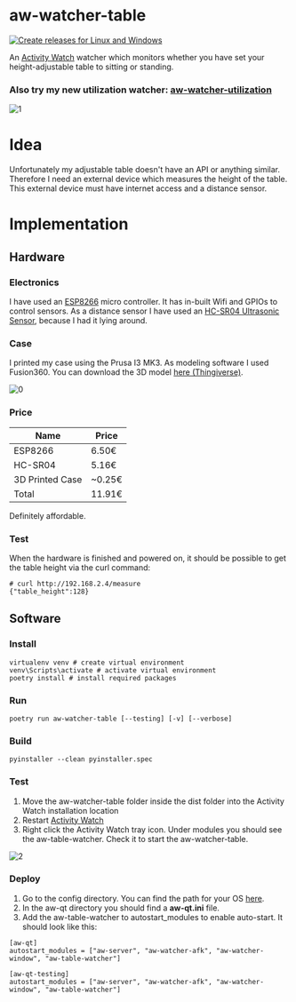 # aw-watcher-table
[![Create releases for Linux and Windows](https://github.com/Alwinator/aw-watcher-table/actions/workflows/build-release.yml/badge.svg)](https://github.com/Alwinator/aw-watcher-table/actions/workflows/build-release.yml)

An [Activity Watch](https://github.com/ActivityWatch/activitywatch) watcher which monitors whether you have set your height-adjustable table to sitting or standing.

### Also try my new utilization watcher: [aw-watcher-utilization](https://github.com/Alwinator/aw-watcher-utilization)

![1](img/aw-watcher-table-1.jpg)

# Idea

Unfortunately my adjustable table doesn't have an API or anything similar. Therefore I need an external device which measures the height of the table. This external device must have internet access and a distance sensor.

# Implementation

## Hardware
### Electronics
I have used an [ESP8266](https://en.wikipedia.org/wiki/ESP8266) micro controller. It has in-built Wifi and GPIOs to control sensors. As a distance sensor I have used an [HC-SR04 Ultrasonic Sensor](http://wiki.sunfounder.cc/index.php?title=Ultrasonic_Module), because I had it lying around.

### Case
I printed my case using the Prusa I3 MK3. As modeling software I used Fusion360. You can download the 3D model [here (Thingiverse)](https://www.thingiverse.com/thing:4619348).

![0](img/aw-watcher-table-0.jpg)

### Price

| Name            | Price  |
|-----------------|--------|
| ESP8266         | 6.50€  |
| HC-SR04         | 5.16€  |
| 3D Printed Case | ~0.25€ |
| Total           | 11.91€ |

Definitely affordable.

### Test
When the hardware is finished and powered on, it should be possible to get the table height via the curl command:
```
# curl http://192.168.2.4/measure
{"table_height":128}
```

## Software
### Install
```
virtualenv venv # create virtual environment
venv\Scripts\activate # activate virtual environment
poetry install # install required packages
```
### Run
```
poetry run aw-watcher-table [--testing] [-v] [--verbose]
```
### Build
```
pyinstaller --clean pyinstaller.spec
```
### Test
1. Move the aw-watcher-table folder inside the dist folder into the Activity Watch installation location
2. Restart [Activity Watch](https://github.com/ActivityWatch/activitywatch)
3. Right click the Activity Watch tray icon. Under modules you should see the aw-table-watcher. Check it to start the aw-watcher-table.

![2](img/aw-watcher-table-deployment.jpg)

### Deploy
1. Go to the config directory. You can find the path for your OS [here](https://docs.activitywatch.net/en/latest/directories.html#config-directory).
2. In the aw-qt directory you should find a **aw-qt.ini** file.
3. Add the aw-table-watcher to autostart_modules to enable auto-start. It should look like this:

```
[aw-qt]
autostart_modules = ["aw-server", "aw-watcher-afk", "aw-watcher-window", "aw-table-watcher"]

[aw-qt-testing]
autostart_modules = ["aw-server", "aw-watcher-afk", "aw-watcher-window", "aw-table-watcher"]
```

